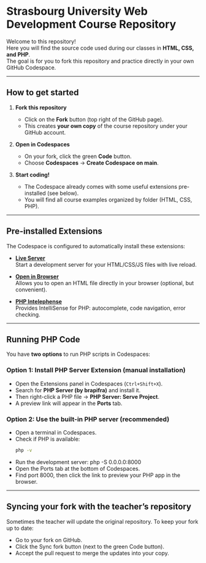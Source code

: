 # Strasbourg University Web Development Course Repository

Welcome to this repository!  
Here you will find the source code used during our classes in **HTML, CSS, and PHP**.  
The goal is for you to fork this repository and practice directly in your own GitHub Codespace.

---

## How to get started

1. **Fork this repository**  
   - Click on the **Fork** button (top right of the GitHub page).  
   - This creates **your own copy** of the course repository under your GitHub account.  

2. **Open in Codespaces**  
   - On your fork, click the green **Code** button.  
   - Choose **Codespaces** → **Create Codespace on main**.  

3. **Start coding!**  
   - The Codespace already comes with some useful extensions pre-installed (see below).  
   - You will find all course examples organized by folder (HTML, CSS, PHP).  

---

## Pre-installed Extensions

The Codespace is configured to automatically install these extensions:

- **[Live Server](https://marketplace.visualstudio.com/items?itemName=ritwickdey.LiveServer)**  
  Start a development server for your HTML/CSS/JS files with live reload.  

- **[Open in Browser](https://marketplace.visualstudio.com/items?itemName=techer.open-in-browser)**  
  Allows you to open an HTML file directly in your browser (optional, but convenient).  

- **[PHP Intelephense](https://marketplace.visualstudio.com/items?itemName=bmewburn.vscode-intelephense-client)**  
  Provides IntelliSense for PHP: autocomplete, code navigation, error checking.  

---

## Running PHP Code

You have **two options** to run PHP scripts in Codespaces:

### Option 1: Install PHP Server Extension (manual installation)
- Open the Extensions panel in Codespaces (`Ctrl+Shift+X`).  
- Search for **PHP Server (by brapifra)** and install it.  
- Then right-click a PHP file → **PHP Server: Serve Project**.  
- A preview link will appear in the **Ports** tab.

### Option 2: Use the built-in PHP server (recommended)
- Open a terminal in Codespaces.  
- Check if PHP is available:  
  ```bash
  php -v
- Run the development server:
  php -S 0.0.0.0:8000
- Open the Ports tab at the bottom of Codespaces.
- Find port 8000, then click the link to preview your PHP app in the browser.

---

## Syncing your fork with the teacher’s repository
Sometimes the teacher will update the original repository.
To keep your fork up to date:
- Go to your fork on GitHub.
- Click the Sync fork button (next to the green Code button).
- Accept the pull request to merge the updates into your copy.

  
